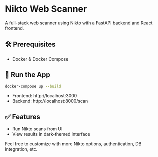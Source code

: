 # Nikto Web Scanner

A full-stack web scanner using Nikto with a FastAPI backend and React frontend.

## 🛠️ Prerequisites
- Docker & Docker Compose

## 🚀 Run the App
```bash
docker-compose up --build
```

- Frontend: http://localhost:3000
- Backend: http://localhost:8000/scan

## ✅ Features
- Run Nikto scans from UI
- View results in dark-themed interface

Feel free to customize with more Nikto options, authentication, DB integration, etc.
